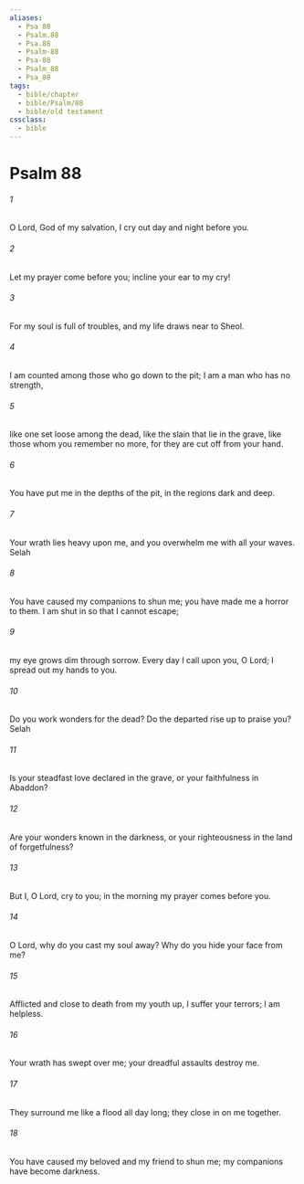 ```yaml
---
aliases:
  - Psa 88
  - Psalm.88
  - Psa.88
  - Psalm-88
  - Psa-88
  - Psalm_88
  - Psa_88
tags:
  - bible/chapter
  - bible/Psalm/88
  - bible/old testament
cssclass:
  - bible
---
```


# Psalm 88

###### 1
O Lord, God of my salvation, I cry out day and night before you.
###### 2
Let my prayer come before you; incline your ear to my cry!
###### 3
For my soul is full of troubles, and my life draws near to Sheol.
###### 4
I am counted among those who go down to the pit; I am a man who has no strength,
###### 5
like one set loose among the dead, like the slain that lie in the grave, like those whom you remember no more, for they are cut off from your hand.
###### 6
You have put me in the depths of the pit, in the regions dark and deep.
###### 7
Your wrath lies heavy upon me, and you overwhelm me with all your waves. Selah
###### 8
You have caused my companions to shun me; you have made me a horror to them. I am shut in so that I cannot escape;
###### 9
my eye grows dim through sorrow. Every day I call upon you, O Lord; I spread out my hands to you.
###### 10
Do you work wonders for the dead? Do the departed rise up to praise you? Selah
###### 11
Is your steadfast love declared in the grave, or your faithfulness in Abaddon?
###### 12
Are your wonders known in the darkness, or your righteousness in the land of forgetfulness?
###### 13
But I, O Lord, cry to you; in the morning my prayer comes before you.
###### 14
O Lord, why do you cast my soul away? Why do you hide your face from me?
###### 15
Afflicted and close to death from my youth up, I suffer your terrors; I am helpless.
###### 16
Your wrath has swept over me; your dreadful assaults destroy me.
###### 17
They surround me like a flood all day long; they close in on me together.
###### 18
You have caused my beloved and my friend to shun me; my companions have become darkness.


